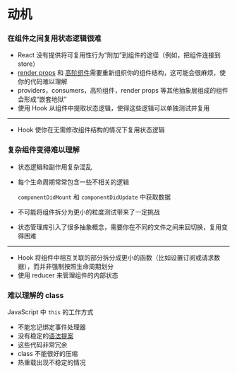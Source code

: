 # 动机

### **在组件之间复用状态逻辑很难**

- React 没有提供将可复用性行为“附加”到组件的途径（例如，把组件连接到 store）
- [render props](https://zh-hans.reactjs.org/docs/render-props.html) 和 [高阶组件](https://zh-hans.reactjs.org/docs/higher-order-components.html)需要重新组织你的组件结构，这可能会很麻烦，使你的代码难以理解
- providers，consumers，高阶组件，render props 等其他抽象层组成的组件会形成“嵌套地狱”
- 使用 Hook 从组件中提取状态逻辑，使得这些逻辑可以单独测试并复用

---

- Hook 使你在无需修改组件结构的情况下复用状态逻辑

### **复杂组件变得难以理解**

- 状态逻辑和副作用复杂混乱
- 每个生命周期常常包含一些不相关的逻辑
    
    `componentDidMount` 和 `componentDidUpdate` 中获取数据
    
- 不可能将组件拆分为更小的粒度测试带来了一定挑战
- 状态管理库引入了很多抽象概念，需要你在不同的文件之间来回切换，复用变得困难

---

- Hook 将组件中相互关联的部分拆分成更小的函数（比如设置订阅或请求数据），而并非强制按照生命周期划分
- 使用 reducer 来管理组件的内部状态

### **难以理解的 class**

JavaScript 中 `this` 的工作方式

- 不能忘记绑定事件处理器
- 没有稳定的[语法提案](https://babeljs.io/docs/en/babel-plugin-transform-class-properties/)
- 这些代码非常冗余
- class 不能很好的压缩
- 热重载出现不稳定的情况